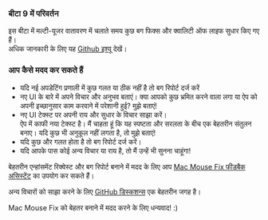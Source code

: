 ### बीटा 9 में परिवर्तन

इस बीटा में मल्टी-यूजर वातावरण में चलाते समय कुछ बग फिक्स और क्वालिटी ऑफ लाइफ सुधार किए गए हैं। \
अधिक जानकारी के लिए यह [Github इश्यू](https://github.com/noah-nuebling/mac-mouse-fix/issues/93) देखें।

### आप कैसे मदद कर सकते हैं

- यदि नई अपडेटिंग प्रणाली में कुछ गलत या ठीक नहीं है तो बग रिपोर्ट दर्ज करें
- नए UI के बारे में अपने विचार और अनुभव बताएं। क्या आपको कुछ भ्रमित करने वाला लगा या ऐप को अपनी इच्छानुसार काम करवाने में परेशानी हुई? मुझे बताएं!
- नए UI टेक्स्ट पर अपनी राय और सुधार के विचार साझा करें।\
   ऐप में काफी नया टेक्स्ट है। मैं चाहता हूं कि यह स्पष्टता और सरलता के बीच एक बेहतरीन संतुलन बनाए। यदि कुछ भी अनुकूल नहीं लगता है, तो मुझे बताएं!
- यदि कुछ और गलत होता है तो बग रिपोर्ट दर्ज करें।
- यदि आपके पास कोई अन्य विचार या राय है, तो मैं उन्हें भी सुनना चाहूंगा!

बेहतरीन एन्हांसमेंट रिक्वेस्ट और बग रिपोर्ट बनाने में मदद के लिए आप [Mac Mouse Fix फीडबैक असिस्टेंट](https://github.com/noah-nuebling/mac-mouse-fix/issues/new/choose) का उपयोग कर सकते हैं।

अन्य विचारों को साझा करने के लिए [GitHub डिस्कशन्स](https://github.com/noah-nuebling/mac-mouse-fix/discussions/82) एक बेहतरीन जगह है।

Mac Mouse Fix को बेहतर बनाने में मदद करने के लिए धन्यवाद! :)
